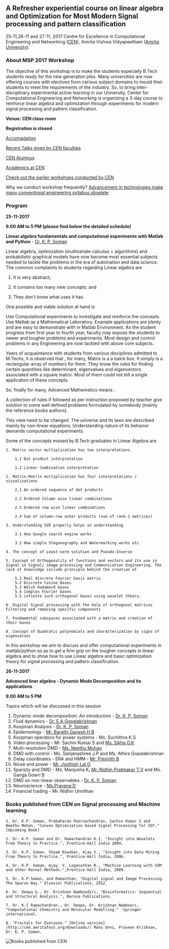 ## A Refresher experiential course on linear algebra and Optimization for Most Modern Signal processing and pattern classification

25-11,26-11 and 27-11, 2017
Centre for Excellence in Computational Engineering and Networking ([CEN](https://www.amrita.edu/center/computational-engineering-and-networking)),
Amrita Vishwa Vidyapeetham ([Amrita University](https://www.amrita.edu/)).

###  	About MSP 2017 Workshop

The objective of this workshop is to make the students especially B.Tech students ready for the new generation jobs. Many universities are now offering courses with electives from various subject domains to mould their students to meet the requirements of the industry. So, to bring inter-disciplinary experimental active learning in our University, Center for Computational Engineering and Networking is organizing a 3-day course to reinforce linear algebra and optimization through experiments for modern signal processing and pattern classification.

**Venue: CEN class room** 

**Registration is closed**

[Accomadation](https://docs.google.com/forms/d/1w4BnP-1_X5egt42WmcTPcUyYLHTrtlBN2FJYGVLPq3c)

[Recent Talks given by CEN faculties](http://nlp.amrita.edu/facultytalk/talks.html)

[CEN Alumnus](http://nlp.amrita.edu/students/index.html)

[Academics at CEN](http://nlp.amrita.edu/cenalumini/cen-alumini.html)

[Check out the earlier workshops conducted by CEN](http://nlp.amrita.edu/workshop/workshops.html)

Why we conduct workshop frequently?
[Advancement in technologies make many conventional engineering syllabus obselete](https://github.com/BarathiGanesh-HB/cen-deepchem2017/blob/master/RIP.pdf)

### Program

**25-11-2017**

**9.00 AM to 5 PM (please find below the detailed schedule)**

**Linear algebra fundamentals and computational experiments with Matlab and Python** - [Dr. K. P. Soman](http://nlp.amrita.edu:8080/somankp/index.html)

Linear algebra, optimization (multivariate calculus + algorithms) and probabilistic graphical models have now become most essential subjects needed to tackle the problems in the era of automation and data science.
The common complaints to students regarding Linear algebra are

1. It is very abstract;

2. It contains too many new concepts; and

3. They don't know what uses it has.

One possible and viable solution at hand is

Use Computational experiments to investigate and reinforce the concepts. Use Matlab as a Mathematical Laboratory. Example applications are plenty and are easy to demonstrate with in Matlab Environment. As the student progress from first year to fourth year, faculty may expose the students to newer and tougher problems and experiments. Most design and control problems in any Engineering are now tackled with above core subjects.

Years of acquaintance with students from various disciplines admitted to M.Techs, it is observed that , for many, Matrix is a a balck box. It simply is a rectangular array of numbers for them. They know the rules for finding certain quantities like determinant, eigenvalues and eigenvectors associated with a square matrix. Most of them could not tell a single application of these concepts.

So, finally for many, Advanced Mathematics means :

  A collection of rules if followed as per instruction proposed by teacher give solution to some well defined problems formulated by somebody (mainly the reference books authors).

This view need to be changed. The universe and its laws are described mainly by non-linear equations. Understanding nature of its behavior demands computational experiments.

Some of the concepts missed by B.Tech graduates in Linear Algebra are.

    1. Matrix vector multiplication has two interpretations.
        
        1.1 Dot product interpretation
        
        1.2 Linear Combination interpretation
    
    2. Matrix-Matrix multiplication has four interpretations / visualizations
        
        2.1 An ordered sequence of dot products
        
        2.2 Ordered Column wise linear combinations
        
        2.3 Ordered row wise linear combinations
        
        2.4 Sum of column-row outer products (sum of rank-1 matrices) 
        
    3. Understanding SVD properly helps in understanding
        
        3.1 How Google search engine works
        
        3.2 How simple Steganography and Watermarking works etc
    
    4. The concept of Least-norm solution and Pseudo-Inverse
    
    5. Concept of Orthogonality of functions and vectors and its use in Signal in Signal/ image processing and Communication Engineering. The lack of knowledge include principle behind the creation of
        
        5.1 Real discrete Fourier basis matrix
        5.2 Discrete Cosine Bases
        5.3 Walsh Hadamard bases
        5.4 Complex Fourier bases
        5.5 infinite such orthogonal bases using wavelet theory.
    
    6. Digital Signal processing with the help of orthogonal matrices Filtering and removing specific components
    
    7. Fundamental subspaces associated with a matrix and creation of their bases
    
    8. Concept of Quadratic polynomials and characterization by signs of eigenvalues

In this workshop we aim to discuss and offer computational experiments in matlab/python so as to get a firm grip on the tougher concepts in linear algebra and to show how to use Linear algebra and basic optimization theory for signal processing and pattern classification.

**26-11-2017**

**Advanced liner algebra - Dynamic Mode Decomposition and its applications**

**9.00 AM to 5 PM**

Topics which will be discussed in this session

1. Dynamic mode decomposition: An introduction - [Dr. K. P. Soman](https://www.amrita.edu/faculty/kp-soman)
2. Fluid dynamics - [Dr. E.A Gopalakrishnan](https://www.amrita.edu/faculty/ea-gopalakrishnan)
3. Koopman Analysis - [Dr. K. P. Soman](https://www.amrita.edu/faculty/kp-soman)
4. Epidemiology - [Mr. Barathi Ganesh H B](https://sites.google.com/site/barathiganeshhb/)
5. Koopman operators for power systems - Ms. Suchithra K.S
6. Video processing - Mr. Sachin Kumar S and [Ms. Sikha O.K](https://www.amrita.edu/faculty/ok-sikha)
7. Multi-resolution DMD - [Ms. Neethu Mohan](https://scholar.google.co.in/citations?user=B6zK9XYAAAAJ&hl=en&oi=ao)
8. DMD with control - Ms. Sanjanashree J.P and Ms. Athira Gopalakrishnan
9. Delay coordinates - ERA and HMM - [Mr. Premjith B](https://www.researchgate.net/profile/Premjith_B)
10. Noise and power - [Mr. Jyothish Lal G](https://scholar.google.co.in/citations?user=QC0uozEAAAAJ&hl=en&oi=ao)
11. Sparsity and DMD - Ms. Manjusha K, [Mr. Nidhin Prabhakar T.V](https://scholar.google.co.in/citations?user=bFrU-ZgAAAAJ&hl=en&oi=ao) and Ms. Ganga Gowri B
12. DMD on non-linear observables - [Dr. K. P. Soman](https://www.amrita.edu/faculty/kp-soman)
13. Neuroscience - [Ms.Pravena D](https://scholar.google.co.in/citations?user=SJAb1BcAAAAJ&hl=en&oi=ao)
14. Financial trading - Mr. Nidhin Unnithan

### Books published from CEN on Signal processing and Machine learning

    1. Dr. K.P. Soman, Prabaharan Poornachandran, Sachin Kumar S and Neethu Mohan, "Convex Optimization based Signal Processing for IOT." [Upcoming Book]

    2. Dr. K.P. Soman and Dr. Ramachandran K.I, "Insight into Wavelets From Theory to Practice.", Prentice-Hall India 2004.

    3. Dr. K.P. Soman, Shyam Diwakar, Ajay V., "Insight into Data Mining From Theory to Practice.", Prentice-Hall India, 2006.

    4. Dr. K.P. Soman, Ajay. V, Loganathan R., "Machine Learning with SVM and other Kernel Methods.",Prentice-Hall India, 2009.

    5. Dr. K.P.Soman, and Ramanthan, "Digital signal and Image Processing-The Sparse Way." Elsevier Publications, 2012.

    6. Dr. Deepa G., Dr. Krishnan Namboodiri, "Bioinformatics: Sequential and Structural Analysis.", Narosa Publications.

    7. Dr. K.I Ramachandran., Dr. Deepa, Dr. Krishnan Namboori, "Computational Chemistry and Molecular Modelling." -Springer international.

    8. "Fractals for Everyone." [Online version](http://cen.amritafoss.org/downloads/) Manu Unni, Praveen Krishnan, Dr. K. P. Soman.

![Books published from CEN]({{"books.png"}})

